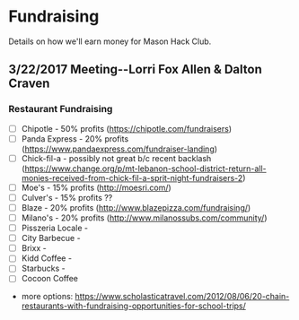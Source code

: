 # Fundraising

Details on how we'll earn money for Mason Hack Club.

## 3/22/2017 Meeting--Lorri Fox Allen & Dalton Craven

### Restaurant Fundraising

- [ ] Chipotle - 50% profits (https://chipotle.com/fundraisers)
- [ ] Panda Express - 20% profits (https://www.pandaexpress.com/fundraiser-landing)
- [ ] Chick-fil-a - possibly not great b/c recent backlash (https://www.change.org/p/mt-lebanon-school-district-return-all-monies-received-from-chick-fil-a-sprit-night-fundraisers-2)
- [ ] Moe's - 15% profits (http://moesri.com/)
- [ ] Culver's - 15% profits ??
- [ ] Blaze - 20% profits (http://www.blazepizza.com/fundraising/)
- [ ] Milano's - 20% profits (http://www.milanossubs.com/community/)
- [ ] Pisszeria Locale - 
- [ ] City Barbecue - 
- [ ] Brixx - 
- [ ] Kidd Coffee - 
- [ ] Starbucks - 
- [ ] Cocoon Coffee

- more options: https://www.scholasticatravel.com/2012/08/06/20-chain-restaurants-with-fundraising-opportunities-for-school-trips/
